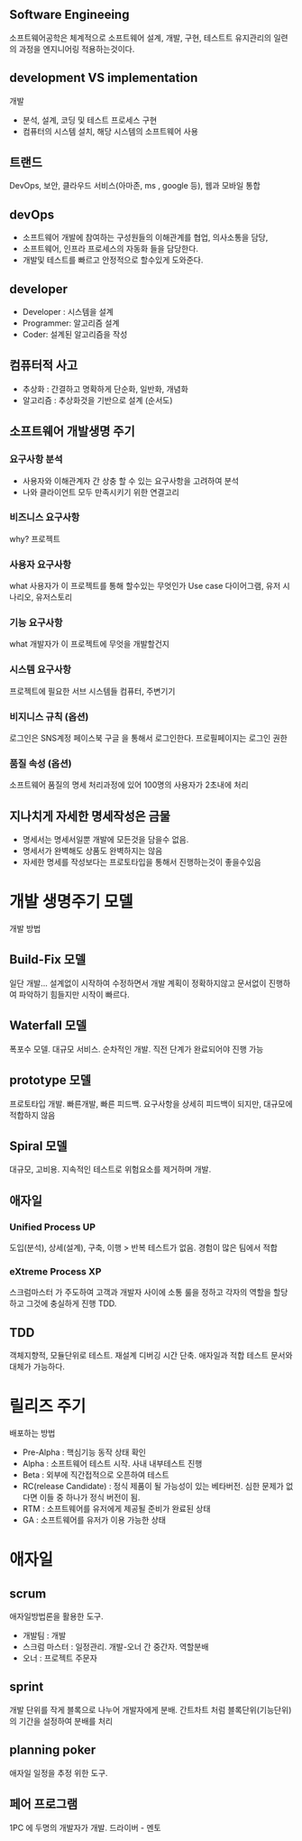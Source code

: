 ## Software Engineeing
소프트웨어공학은 체계적으로 소프트웨어 설계, 개발, 구현, 테스트트 유지관리의 일련의 과정을 엔지니어링 적용하는것이다.

## development VS implementation
개발
- 분석, 설계, 코딩 및 테스트 프로세스
구현
- 컴퓨터의 시스템 설치, 해당 시스템의 소프트웨어 사용

## 트랜드
DevOps, 보안, 클라우드 서비스(아마존, ms , google 등), 웹과 모바일 통합

## devOps
- 소프트웨어 개발에 참여하는 구성원들의 이해관계를 협업, 의사소통을 담당,
- 소프트웨어, 인프라 프로세스의 자동화 들을 담당한다.
- 개발및 테스트를 빠르고 안정적으로 할수있게 도와준다.

## developer
- Developer : 시스템을 설계
- Programmer: 알고리즘 설계
- Coder: 설계된 알고리즘을 작성

## 컴퓨터적 사고 
- 추상화 : 간결하고 명확하게 단순화, 일반화, 개념화 
- 알고리즘 : 추상화것을 기반으로 설계 (순서도)

## 소프트웨어 개발생명 주기
### 요구사항 분석
- 사용자와 이해관계자 간 상충 할 수 있는 요구사항을 고려하여 분석
- 나와 클라이언트 모두 만족시키기 위한 연결고리

### 비즈니스 요구사항
why? 프로젝트

### 사용자 요구사항
what 사용자가 이 프로젝트를 통해 할수있는 무엇인가
Use case 다이어그램, 유저 시나리오, 유저스토리

### 기능 요구사항
what 개발자가 이 프로젝트에 무엇을 개발할건지

### 시스템 요구사항
프로젝트에 필요한 서브 시스템들
컴퓨터, 주변기기

### 비지니스 규칙 (옵션)
로그인은 SNS계정 페이스북 구글 을 통해서 로그인한다.
프로필페이지는 로그인 권한

### 품질 속성 (옵션)
소프트웨어 품질의 명세
처리과정에 있어 100명의 사용자가 2초내에 처리

## 지나치게 자세한 명세작성은 금물
- 명세서는 명세서일뿐 개발에 모든것을 담을수 없음.
- 명세서가 완벽해도 상품도 완벽하지는 않음
- 자세한 명세를 작성보다는 프로토타입을 통해서 진행하는것이 좋을수있음


# 개발 생명주기 모델
개발 방법
## Build-Fix 모델
일단 개발... 설계없이 시작하여 수정하면서 개발
계획이 정확하지않고 문서없이 진행하여 파악하기 힘들지만 시작이 빠르다.

## Waterfall 모델
폭포수 모델. 대규모 서비스. 순차적인 개발.
직전 단계가 완료되어야 진행 가능
## prototype 모델
프로토타입 개발. 빠른개발, 빠른 피드백. 
요구사항을 상세히 피드백이 되지만, 대규모에 적합하지 않음

## Spiral 모델
대규모, 고비용.
지속적인 테스트로 위험요소를 제거하며 개발.

## 애자일
### Unified Process UP
  도입(분석), 상세(설계), 구축, 이행 > 반복
  테스트가 없음. 경험이 많은 팀에서 적합
### eXtreme Process XP
  스크럼마스터 가 주도하여 고객과 개발자 사이에 소통
  룰을 정하고 각자의 역할을 할당하고 그것에 충실하게 진행
  TDD.


## TDD
객체지향적, 모듈단위로 테스트.
재설계 디버깅 시간 단축. 애자일과 적합 
테스트 문서와 대체가 가능하다.


# 릴리즈 주기
배포하는 방법
- Pre-Alpha : 핵심기능 동작 상태 확인
- Alpha : 소프트웨어 테스트 시작. 사내 내부테스트 진행
- Beta : 외부에 직간접적으로 오픈하여 테스트
- RC(release Candidate) : 정식 제품이 될 가능성이 있는 베타버전. 심한 문제가 없다면 이들 중 하나가 정식 버전이 됨.
- RTM : 소프트웨어를 유저에게 제공될 준비가 완료된 상태
- GA : 소프트웨어를 유저가 이용 가능한 상태

# 애자일
## scrum
애자일방법론을 활용한 도구.
- 개발팀 : 개발
- 스크럼 마스터 : 일정관리. 개발-오너 간 중간자. 역할분배
- 오너 : 프로젝트 주문자

## sprint
개발 단위를 작게 블록으로 나누어 개발자에게 분배.
간트차트 처럼 블록단위(기능단위)의 기간을 설정하여 분배를 처리

## planning poker
애자일 일정을 추정 위한 도구.

## 페어 프로그램
1PC 에 두명의 개발자가 개발. 드라이버 - 멘토
